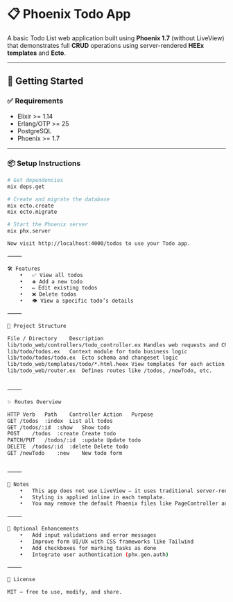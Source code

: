 # 📋 Phoenix Todo App

A basic Todo List web application built using **Phoenix 1.7** (without LiveView) that demonstrates full **CRUD** operations using server-rendered **HEEx templates** and **Ecto**.

---

## 🚀 Getting Started

### ✅ Requirements

- Elixir >= 1.14
- Erlang/OTP >= 25
- PostgreSQL
- Phoenix >= 1.7

---

### 📦 Setup Instructions

```bash
# Get dependencies
mix deps.get

# Create and migrate the database
mix ecto.create
mix ecto.migrate

# Start the Phoenix server
mix phx.server

Now visit http://localhost:4000/todos to use your Todo app.

⸻

🛠 Features
	•	✅ View all todos
	•	➕ Add a new todo
	•	✏️ Edit existing todos
	•	❌ Delete todos
	•	👁 View a specific todo’s details

⸻

📁 Project Structure

File / Directory	Description
lib/todo_web/controllers/todo_controller.ex	Handles web requests and CRUD actions
lib/todo/todos.ex	Context module for todo business logic
lib/todo/todos/todo.ex	Ecto schema and changeset logic
lib/todo_web/templates/todo/*.html.heex	View templates for each action (index, new, show, edit)
lib/todo_web/router.ex	Defines routes like /todos, /newTodo, etc.


⸻

✨ Routes Overview

HTTP Verb	Path	Controller Action	Purpose
GET	/todos	:index	List all todos
GET	/todos/:id	:show	Show todo
POST	/todos	:create	Create todo
PATCH/PUT	/todos/:id	:update	Update todo
DELETE	/todos/:id	:delete	Delete todo
GET	/newTodo	:new	New todo form


⸻

📌 Notes
	•	This app does not use LiveView — it uses traditional server-rendered HTML via .html.heex files.
	•	Styling is applied inline in each template.
	•	You may remove the default Phoenix files like PageController and home.html.heex if not using them.

⸻

🧪 Optional Enhancements
	•	Add input validations and error messages
	•	Improve form UI/UX with CSS frameworks like Tailwind
	•	Add checkboxes for marking tasks as done
	•	Integrate user authentication (phx.gen.auth)

⸻

🧾 License

MIT — free to use, modify, and share.